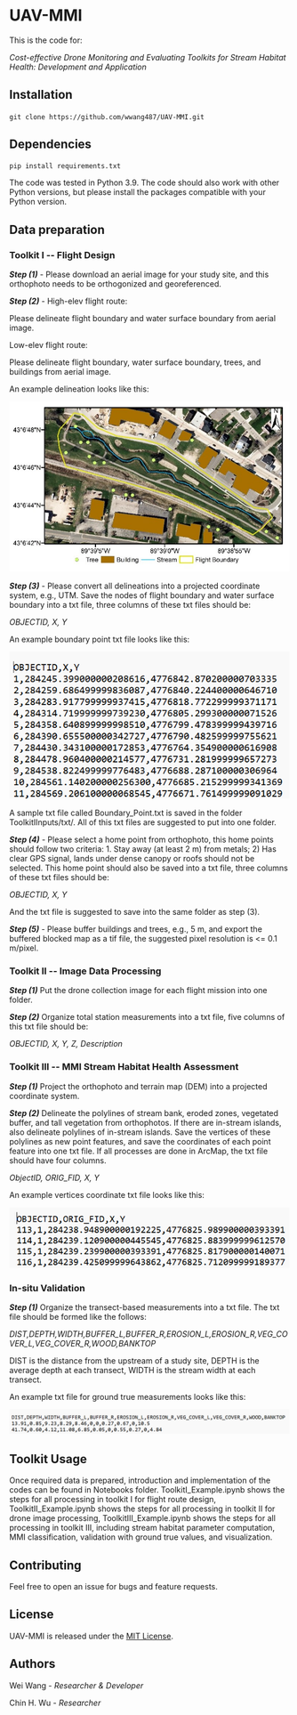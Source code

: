 # UAV-MMI
This is the code for:

*Cost-effective Drone Monitoring and Evaluating Toolkits for Stream Habitat Health: Development and Application*

## Installation

`git clone https://github.com/wwang487/UAV-MMI.git`

## Dependencies

```Python
pip install requirements.txt
```

The code was tested in Python 3.9. The code should also work with other Python versions, but please install the packages compatible with your Python version.

## Data preparation

### Toolkit I -- Flight Design

***Step (1)*** - Please download an aerial image for your study site, and this orthophoto needs to be orthogonized and georeferenced.

***Step (2)*** - High-elev flight route:

Please delineate flight boundary and water surface boundary from aerial image.

Low-elev flight route:

Please delineate flight boundary, water surface boundary, trees, and buildings from aerial image. 

An example delineation looks like this:

![image](https://github.com/wwang487/UAV-MMI/blob/main/Examples/Aerial_Img_Example.jpg)

***Step (3)*** - Please convert all delineations into a projected coordinate system, e.g., UTM. Save the nodes of flight boundary and water surface boundary into a txt file, three columns of these txt files should be:

*OBJECTID, X,  Y*

An example boundary point txt file looks like this:

![image](https://github.com/wwang487/UAV-MMI/blob/main/Examples/Example_txt_0.png)

A sample txt file called Boundary_Point.txt is saved in the folder ToolkitIInputs/txt/. All of this txt files are suggested to put into one folder.

***Step (4)*** - Please select a home point from orthophoto, this home points should follow two criteria: 1. Stay away (at least 2 m) from metals; 2) Has clear GPS signal, lands under dense canopy or roofs should not be selected. This home point should also be saved into a txt file, three columns of these txt files should be:

*OBJECTID, X,  Y*

And the txt file is suggested to save into the same folder as step (3).

***Step (5)*** - Please buffer buildings and trees, e.g., 5 m, and export the buffered blocked map as a tif file, the suggested pixel resolution is <= 0.1 m/pixel.

### Toolkit II -- Image Data Processing

***Step (1)*** Put the drone collection image for each flight mission into one folder. 

***Step (2)*** Organize total station measurements into a txt file, five columns of this txt file should be:

*OBJECTID, X,  Y, Z, Description*


### Toolkit III -- MMI Stream Habitat Health Assessment

***Step (1)*** Project the orthophoto and terrain map (DEM) into a projected coordinate system.

***Step (2)*** Delineate the polylines of stream bank, eroded zones, vegetated buffer, and tall vegetation from orthophotos. If there are in-stream islands, also delineate polylines of in-stream islands. Save the vertices of these polylines as new point features, and save the coordinates of each point feature into one txt file. If all processes are done in ArcMap, the txt file should have four columns.  

*ObjectID, ORIG_FID, X, Y*

An example vertices coordinate txt file looks like this:

![image](https://github.com/wwang487/UAV-MMI/blob/main/Examples/Example_txt_1.png)

### In-situ Validation

***Step (1)*** Organize the transect-based measurements into a txt file. The txt file should be formed like the follows:

*DIST,DEPTH,WIDTH,BUFFER_L,BUFFER_R,EROSION_L,EROSION_R,VEG_COVER_L,VEG_COVER_R,WOOD,BANKTOP*

DIST is the distance from the upstream of a study site, DEPTH is the average depth at each transect, WIDTH is the stream width at each transect.

An example txt file for ground true measurements looks like this:

![image](https://github.com/wwang487/UAV-MMI/blob/main/Examples/Example_txt_2.png)

## Toolkit Usage

Once required data is prepared, introduction and implementation of the codes can be found in Notebooks folder. ToolkitI_Example.ipynb shows the steps for all processing in toolkit I for flight route design, ToolkitII_Example.ipynb shows the steps for all processing in toolkit II for drone image processing, ToolkitIII_Example.ipynb shows the steps for all processing in toolkit III, including stream habitat parameter computation, MMI classification, validation with ground true values, and visualization.

## Contributing

Feel free to open an issue for bugs and feature requests.

## License

UAV-MMI is released under the [MIT License](https://opensource.org/license/mit/).

## Authors

Wei Wang - *Researcher & Developer*

Chin H. Wu - *Researcher*

